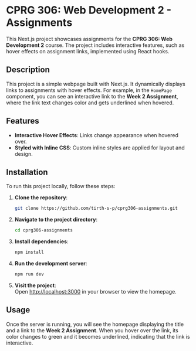 # CPRG 306: Web Development 2 - Assignments

This Next.js project showcases assignments for the **CPRG 306: Web Development 2** course. The project includes interactive features, such as hover effects on assignment links, implemented using React hooks.

## Description

This project is a simple webpage built with Next.js. It dynamically displays links to assignments with hover effects. For example, in the `HomePage` component, you can see an interactive link to the **Week 2 Assignment**, where the link text changes color and gets underlined when hovered.

## Features

- **Interactive Hover Effects**: Links change appearance when hovered over.
- **Styled with Inline CSS**: Custom inline styles are applied for layout and design.

## Installation

To run this project locally, follow these steps:

1. **Clone the repository**:
    ```bash
    git clone https://github.com/tirth-s-p/cprg306-assignments.git
    ```

2. **Navigate to the project directory**:
    ```bash
    cd cprg306-assignments
    ```

3. **Install dependencies**:
    ```bash
    npm install
    ```

4. **Run the development server**:
    ```bash
    npm run dev
    ```

5. **Visit the project**:  
   Open [http://localhost:3000](http://localhost:3000) in your browser to view the homepage.

## Usage

Once the server is running, you will see the homepage displaying the title and a link to the **Week 2 Assignment**. When you hover over the link, its color changes to green and it becomes underlined, indicating that the link is interactive.
